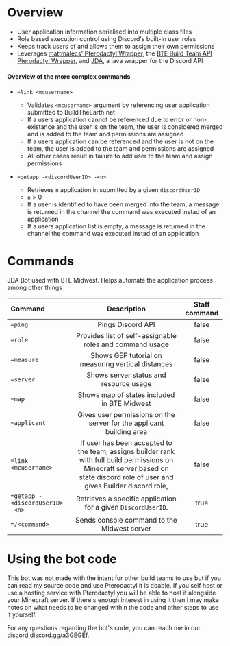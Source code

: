 # Overview
* User application information serialised into multiple class files
* Role based execution control using Discord's built-in user roles
* Keeps track users of and allows them to assign their own permissions
* Leverages [mattmalecs' Pterodactyl Wrapper](https://github.com/mattmalec/Pterodactyl4J "Ptero link"), the [BTE Build Team API Pterodactyl Wrapper](https://github.com/BuildTheEarth/build-team-api "BTEAPI link"), and [JDA](https://github.com/DV8FromTheWorld/JDA "JDA link"), a java wrapper for the Discord API 

#### Overview of the more complex commands ####
* `=link <mcusername>`
	* Validates `<mcusername>` argument by referencing user application submitted to BuildTheEarth.net
	* If a users application cannot be referenced due to error or non-existance and the user is on the team, the user is considered merged and is added to the team and permissions are assigned
	* If a users application can be referenced and the user is not on the team, the user is added to the team and permissions are assigned
	* All other cases result in failure to add user to the team and assign permissions

* `=getapp -<discordUserID> -<n>`
	* Retrieves `n` application in submitted by a given `discordUserID`
	* `n` > 0
	* If a user is identified to have been merged into the team, a message is returned in the channel the command was executed instad of an application
	* If a users application list is empty, a message is returned in the channel the command was executed instad of an application
	

# Commands
JDA Bot used with BTE Midwest. Helps automate the application process among other things

| Command       | Description   | Staff command |
|:--------------|:-------------:|:-------------:|
| `=ping`         | Pings Discord API| false|
| `=role`       | Provides list of self-assignable roles and command usage| false|
| `=measure`      | Shows GEP tutorial on measuring vertical distances| false|
| `=server`		| Shows server status and resource usage| false|
| `=map`			| Shows map of states included in BTE Midwest| false|
| `=applicant`	| Gives user permissions on the server for the applicant building area| false|
| `=link <mcusername>`| If user has been accepted to the team, assigns builder rank with full build permissions on Minecraft server based on state discord role of user and gives Builder discord role, | false|
| `=getapp -<discordUserID> -<n>`    | Retrieves a specific application for a given `DiscordUserID`.| true|
| `=/<command>`  | Sends console command to the Midwest server| true|

# Using the bot code
This bot was not made with the intent for other build teams to use but if you can read my source code and use Pterodactyl 
it is doable. If you self host or use a hosting service with Pterodactyl you will be able to host it alongside your Minecraft server.
If there's enough interest in using it then I may make notes on what needs to be changed within the code and other steps to use it yourself.

For any questions regarding the bot's code, you can reach me in our discord discord.gg/a3GEGEf.